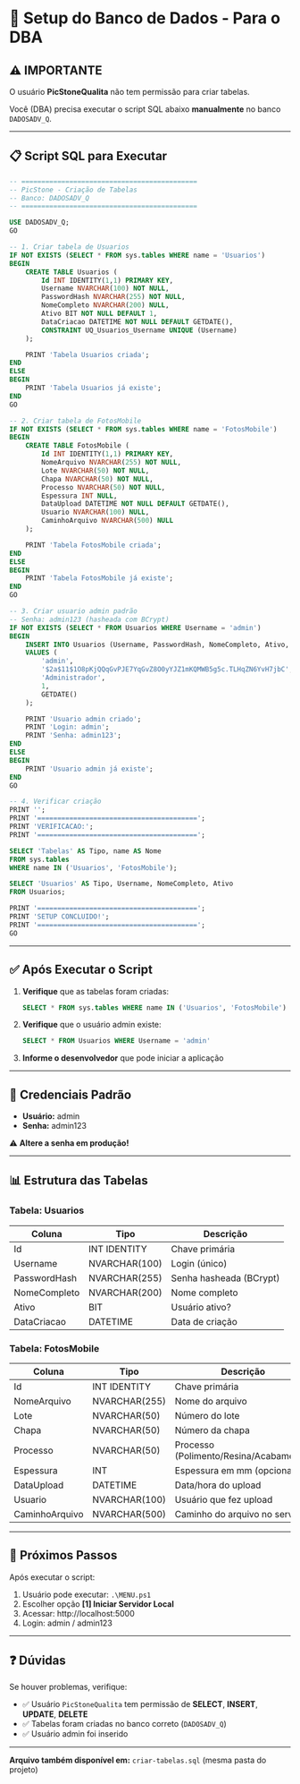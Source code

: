 # 🔧 Setup do Banco de Dados - Para o DBA

## ⚠️ IMPORTANTE

O usuário **PicStoneQualita** não tem permissão para criar tabelas.

Você (DBA) precisa executar o script SQL abaixo **manualmente** no banco `DADOSADV_Q`.

---

## 📋 Script SQL para Executar

```sql
-- ============================================
-- PicStone - Criação de Tabelas
-- Banco: DADOSADV_Q
-- ============================================

USE DADOSADV_Q;
GO

-- 1. Criar tabela de Usuarios
IF NOT EXISTS (SELECT * FROM sys.tables WHERE name = 'Usuarios')
BEGIN
    CREATE TABLE Usuarios (
        Id INT IDENTITY(1,1) PRIMARY KEY,
        Username NVARCHAR(100) NOT NULL,
        PasswordHash NVARCHAR(255) NOT NULL,
        NomeCompleto NVARCHAR(200) NULL,
        Ativo BIT NOT NULL DEFAULT 1,
        DataCriacao DATETIME NOT NULL DEFAULT GETDATE(),
        CONSTRAINT UQ_Usuarios_Username UNIQUE (Username)
    );

    PRINT 'Tabela Usuarios criada';
END
ELSE
BEGIN
    PRINT 'Tabela Usuarios já existe';
END
GO

-- 2. Criar tabela de FotosMobile
IF NOT EXISTS (SELECT * FROM sys.tables WHERE name = 'FotosMobile')
BEGIN
    CREATE TABLE FotosMobile (
        Id INT IDENTITY(1,1) PRIMARY KEY,
        NomeArquivo NVARCHAR(255) NOT NULL,
        Lote NVARCHAR(50) NOT NULL,
        Chapa NVARCHAR(50) NOT NULL,
        Processo NVARCHAR(50) NOT NULL,
        Espessura INT NULL,
        DataUpload DATETIME NOT NULL DEFAULT GETDATE(),
        Usuario NVARCHAR(100) NULL,
        CaminhoArquivo NVARCHAR(500) NULL
    );

    PRINT 'Tabela FotosMobile criada';
END
ELSE
BEGIN
    PRINT 'Tabela FotosMobile já existe';
END
GO

-- 3. Criar usuario admin padrão
-- Senha: admin123 (hasheada com BCrypt)
IF NOT EXISTS (SELECT * FROM Usuarios WHERE Username = 'admin')
BEGIN
    INSERT INTO Usuarios (Username, PasswordHash, NomeCompleto, Ativo, DataCriacao)
    VALUES (
        'admin',
        '$2a$11$1O8pKjQQqGvPJE7YqGvZ8O0yYJZ1mKQMWB5g5c.TLHqZN6YvH7jbC',
        'Administrador',
        1,
        GETDATE()
    );

    PRINT 'Usuario admin criado';
    PRINT 'Login: admin';
    PRINT 'Senha: admin123';
END
ELSE
BEGIN
    PRINT 'Usuario admin já existe';
END
GO

-- 4. Verificar criação
PRINT '';
PRINT '========================================';
PRINT 'VERIFICACAO:';
PRINT '========================================';

SELECT 'Tabelas' AS Tipo, name AS Nome
FROM sys.tables
WHERE name IN ('Usuarios', 'FotosMobile');

SELECT 'Usuarios' AS Tipo, Username, NomeCompleto, Ativo
FROM Usuarios;

PRINT '========================================';
PRINT 'SETUP CONCLUIDO!';
PRINT '========================================';
GO
```

---

## ✅ Após Executar o Script

1. **Verifique** que as tabelas foram criadas:
   ```sql
   SELECT * FROM sys.tables WHERE name IN ('Usuarios', 'FotosMobile')
   ```

2. **Verifique** que o usuário admin existe:
   ```sql
   SELECT * FROM Usuarios WHERE Username = 'admin'
   ```

3. **Informe o desenvolvedor** que pode iniciar a aplicação

---

## 🔐 Credenciais Padrão

- **Usuário:** admin
- **Senha:** admin123

⚠️ **Altere a senha em produção!**

---

## 📊 Estrutura das Tabelas

### Tabela: Usuarios
| Coluna | Tipo | Descrição |
|--------|------|-----------|
| Id | INT IDENTITY | Chave primária |
| Username | NVARCHAR(100) | Login (único) |
| PasswordHash | NVARCHAR(255) | Senha hasheada (BCrypt) |
| NomeCompleto | NVARCHAR(200) | Nome completo |
| Ativo | BIT | Usuário ativo? |
| DataCriacao | DATETIME | Data de criação |

### Tabela: FotosMobile
| Coluna | Tipo | Descrição |
|--------|------|-----------|
| Id | INT IDENTITY | Chave primária |
| NomeArquivo | NVARCHAR(255) | Nome do arquivo |
| Lote | NVARCHAR(50) | Número do lote |
| Chapa | NVARCHAR(50) | Número da chapa |
| Processo | NVARCHAR(50) | Processo (Polimento/Resina/Acabamento) |
| Espessura | INT | Espessura em mm (opcional) |
| DataUpload | DATETIME | Data/hora do upload |
| Usuario | NVARCHAR(100) | Usuário que fez upload |
| CaminhoArquivo | NVARCHAR(500) | Caminho do arquivo no servidor |

---

## 🚀 Próximos Passos

Após executar o script:

1. Usuário pode executar: `.\MENU.ps1`
2. Escolher opção **[1] Iniciar Servidor Local**
3. Acessar: http://localhost:5000
4. Login: admin / admin123

---

## ❓ Dúvidas

Se houver problemas, verifique:

- ✅ Usuário `PicStoneQualita` tem permissão de **SELECT**, **INSERT**, **UPDATE**, **DELETE**
- ✅ Tabelas foram criadas no banco correto (`DADOSADV_Q`)
- ✅ Usuário admin foi inserido

---

**Arquivo também disponível em:** `criar-tabelas.sql` (mesma pasta do projeto)

